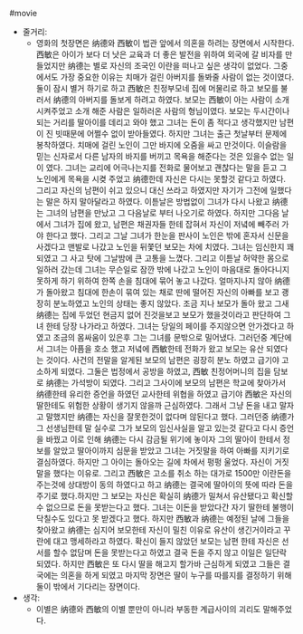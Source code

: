 #movie 
- 줄거리:
    - 영화의 첫장면은 纳德와 西敏이 법관 앞에서 의혼을 하려는 장면에서 시작한다. 西敏은 아이가 보다 더 낫은 교육과 더 좋은 발전을 위하여 외국에 갈 비자를 만들었지만 纳德는 별로 자신의 조국인 이란을 떠나고 싶은 생각이 없었다. 그중에서도 가장 중요한 이유는 치매가 걸린 아버지를 돌봐줄 사람이 없는 것이였다. 둘이 잠시 별거 하기로 하고 西敏은 친정부모네 집에 머물리로 하고 보모를 불러서 纳德의 아버지를 돌보게 하려고 하였다. 보모는 西敏이 아는 사람이 소개시켜주었고 소개 해준 사람은 일하러온 사람의 형님이였다. 보모는 두시간이나 되는 거리를 딸아이를 데리고 와야 했고 그녀는 돈이 좀 적다고 생각했지만 남편이 진 빗때문에 어쩔수 없이 받아들였다. 하지만 그녀는 출근 첫날부터 문제에 봉착하였다. 치매에 걸린 노인이 그만 바지에 오줌을 싸고 만것이다. 이슬람을 믿는 신자로서 다른 남자의 바지를 버끼고 목욕을 해준다는 것은 있을수 없는 일이 였다. 그녀는 교리에 어극나는지를 전화로 물어보고 괜찮다는 말을 듣고 그 노인에게 목욕을 시켲 주었고 纳德한데 자신은 다시는 못할것 같다고 하였다. 그리고 자신의 남편이 쉬고 있으니 대신 쓰라고 하였지만 자기가 그전에 일했다는 말은 하지 말아달라고 하였다. 이튿날은 방법없이 그녀가 다시 나왔고 纳德는 그녀의 남편을 만났고 그 다음날로 부터 나오기로 하였다. 하지만 그다음 날에서 그녀가 집에 왔고, 남편은 채권자들 한테 잡혀서 자신이 저녘에 빼주러 가야 한다고 했다. 그리고 그날 그녀가 한눈을 판사이 노인은 밖에 혼자서 신문을 사겠다고 맨발로 나갔고 노인을 뒤쫓던 보모는 차에 치였다. 그녀는 임신한지 꽤 되였고 그 사고 탓에 그날밤에 큰 고통을 느꼈다. 그리고 이튿날 허약한 몸으로 일하러 갔는데 그녀는 무슨일로 잠깐 밖에 나갔고 노인이 마음대로 돌아다니지 못하게 하기 위하여 한쪽 손을 침대에 묶어 놓고 나갔다. 얼마지나지 않아 纳德가 돌아왔고 침대에 한손이 묶여 있는 채로 딴에 떨어진 자신의 아빠를 보고 괭장히 분노하였고 노인의 상태는 좋지 않았다. 조금 지나 보모가 돌아 왔고 그새 纳德는 집에 두었던 현금지 없어 진것을보고 보모가 했을것이라고 판단하여 그녀 한테 당장 나가라고 하였다. 그녀는 당일의 페이를 주지않으면 안가겠다고 하였고 조금의 몸싸움이 있은후 그는 그녀를 문밖으로 밀어냈다. 그러던중 계단에서 그녀는 아픔을 호소 했고 저녘에 西敏한테 전화가 왔고 보모는 유산 되였다는 것이다. 사건의 전말을 알게된 보모의 남편은 굉장히 분노 하였고 급기야 고소하게 되였다. 그둘은 법정에서 공방을 하였고, 西敏 친정어머니의 집을 담보로 纳德는 가석방이 되였다. 그리고 그사이에 보모의 남편은 학교에 찾아가서 纳德한테 유리한 증언을 하였던 교사한테 위협을 하였고 급기야 西敏은 자신의 딸한테도 위험한 상황이 생기지 않을까 근심하였다. 그래서 그냥 돈을 내고 말자고 말했지만 纳德는 자신을 잘못한것이 없다며 않된다고 했다. 그러던중 纳德가 그 선생님한테 말 실수로 그가 보모의 임신사실을 알고 있는것 같다고 다시 증언을 바꿨고 이로 인해 纳德는 다시 감금될 위기에 놓이자 그의 딸아이 한테서 정보를 알았고 딸아이까지 심문을 받았고 그녀는 거짓말을 하여 아빠를 지키기로 결심하였다. 하지만 그 아이는 돌아오는 길에 차에서 펑펑 울었다. 자신이 거짓말을 했다는 이유로. 그리고 西敏은 고소를 취소 하는 대가로 1500만 이란돈을 주는것에 상대방이 동의 하였다고 하고 纳德는 결국에 딸아이의 뜻에 따라 돈을 주기로 했다.하지만 그 보모는 자신은 확실히 纳德가 밀쳐서 유산됐다고 확신할수 없으므로 돈을 못받는다고 했다. 그녀는 이돈을 받았다간 자기 딸한테 불행이 닥칠수도 있다고 못 받겠다고 했다. 하지만 西敏과 纳德는 예정된 날에 그들을 찾아왔고 纳德는 심지어 보모한테 자신이 밀친 이유로 유산이 생긴거이라고 꾸란에 대고 맹세하라고 하였다. 확신이 들지 않았던 보모는 남편 한테 자신은 선서를 할수 없담며 돈을 못받는다고 하였고 결국 돈을 주지 않고 이일은 일단락 되였다. 하지만 西敏은 또 다시 딸을 해고지 할가바 근심하게 되였고 그들은 결국에는 의혼을 하게 되였고 마지막 장면은 딸이 누구를 따를지를 결정하기 위해 둘이 밖에서 기다리는 장면이다.
- 생각:
    - 이별은 纳德와 西敏의 이별 뿐만이 아니라 부동한 계급사이의 괴리도 말해주었다.
